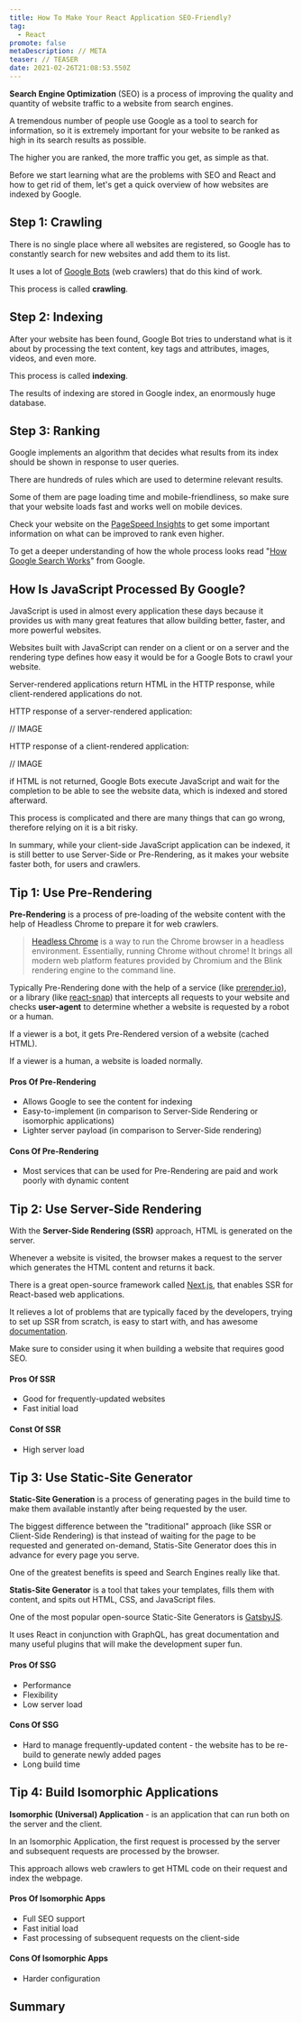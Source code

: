 ```yaml
---
title: How To Make Your React Application SEO-Friendly?
tag:
  - React
promote: false
metaDescription: // META
teaser: // TEASER
date: 2021-02-26T21:08:53.550Z
---
```

**Search Engine Optimization** (SEO) is a process of improving the quality and quantity of website traffic to a website from search engines.

A tremendous number of people use Google as a tool to search for information, so it is extremely important for your website to be ranked as high in its search results as possible.

The higher you are ranked, the more traffic you get, as simple as that.

Before we start learning what are the problems with SEO and React and how to get rid of them, let's get a quick overview of how websites are indexed by Google.

## Step 1: Crawling

There is no single place where all websites are registered, so Google has to constantly search for new websites and add them to its list.

It uses a lot of [Google Bots](https://developers.google.com/search/docs/advanced/crawling/googlebot) (web crawlers) that do this kind of work.

This process is called **crawling**.

## Step 2: Indexing

After your website has been found, Google Bot tries to understand what is it about by processing the text content, key tags and attributes, images, videos, and even more.

This process is called **indexing**.

The results of indexing are stored in Google index, an enormously huge database.

## Step 3: Ranking

Google implements an algorithm that decides what results from its index should be shown in response to user queries.

There are hundreds of rules which are used to determine relevant results.

Some of them are page loading time and mobile-friendliness, so make sure that your website loads fast and works well on mobile devices.

Check your website on the [PageSpeed Insights](https://developers.google.com/speed/pagespeed/insights/) to get some important information on what can be improved to rank even higher.

To get a deeper understanding of how the whole process looks read "[How Google Search Works](https://developers.google.com/search/docs/beginner/how-search-works)" from Google.

## How Is JavaScript Processed By Google?

JavaScript is used in almost every application these days because it provides us with many great features that allow building better, faster, and more powerful websites.

Websites built with JavaScript can render on a client or on a server and the rendering type defines how easy it would be for a Google Bots to crawl your website.

Server-rendered applications return HTML in the HTTP response, while client-rendered applications do not.

HTTP response of a server-rendered application:

// IMAGE

HTTP response of a client-rendered application:

// IMAGE

if HTML is not returned, Google Bots execute JavaScript and wait for the completion to be able to see the website data, which is indexed and stored afterward.

This process is complicated and there are many things that can go wrong, therefore relying on it is a bit risky.

In summary, while your client-side JavaScript application can be indexed, it is still better to use Server-Side or Pre-Rendering, as it makes your website faster both, for users and crawlers.

## Tip 1: Use Pre-Rendering

**Pre-Rendering** is a process of pre-loading of the website content with the help of Headless Chrome to prepare it for web crawlers.

> [Headless Chrome](https://developers.google.com/web/updates/2017/04/headless-chrome) is a way to run the Chrome browser in a headless environment. Essentially, running Chrome without chrome! It brings all modern web platform features provided by Chromium and the Blink rendering engine to the command line.

Typically Pre-Rendering done with the help of a service (like [prerender.io](https://prerender.io/)), or a library (like [react-snap](https://github.com/stereobooster/react-snap)) that intercepts all requests to your website and checks **user-agent** to determine whether a website is requested by a robot or a human.

If a viewer is a bot, it gets Pre-Rendered version of a website (cached HTML).

If a viewer is a human, a website is loaded normally.

#### Pros Of Pre-Rendering

* Allows Google to see the content for indexing
* Easy-to-implement (in comparison to Server-Side Rendering or isomorphic applications)
* Lighter server payload (in comparison to Server-Side rendering)

#### Cons Of Pre-Rendering

* Most services that can be used for Pre-Rendering are paid and work poorly with dynamic content

## Tip 2: Use Server-Side Rendering

With the **Server-Side Rendering (SSR)** approach, HTML is generated on the server.

Whenever a website is visited, the browser makes a request to the server which generates the HTML content and returns it back.

There is a great open-source framework called [Next.js](https://nextjs.org/), that enables SSR for React-based web applications.

It relieves a lot of problems that are typically faced by the developers, trying to set up SSR from scratch, is easy to start with, and has awesome [documentation](https://nextjs.org/docs).

Make sure to consider using it when building a website that requires good SEO.

#### Pros Of SSR

* Good for frequently-updated websites
* Fast initial load

#### Const Of SSR

* High server load

## Tip 3: Use Static-Site Generator

**Static-Site Generation** is a process of generating pages in the build time to make them available instantly after being requested by the user.

The biggest difference between the "traditional" approach (like SSR or Client-Side Rendering) is that instead of waiting for the page to be requested and generated on-demand, Statis-Site Generator does this in advance for every page you serve.

One of the greatest benefits is speed and Search Engines really like that.

**Statis-Site Generator** is a tool that takes your templates, fills them with content, and spits out HTML, CSS, and JavaScript files.

One of the most popular open-source Static-Site Generators is [GatsbyJS](https://www.gatsbyjs.com/).

It uses React in conjunction with GraphQL, has great documentation and many useful plugins that will make the development super fun.

#### Pros Of SSG

* Performance
* Flexibility
* Low server load

#### Cons Of SSG

* Hard to manage frequently-updated content - the website has to be re-build to generate newly added pages
* Long build time

## Tip 4: Build Isomorphic Applications

**Isomorphic (Universal) Application** - is an application that can run both on the server and the client.

In an Isomorphic Application, the first request is processed by the server and subsequent requests are processed by the browser.

This approach allows web crawlers to get HTML code on their request and index the webpage.

#### Pros Of Isomorphic Apps

* Full SEO support
* Fast initial load
* Fast processing of subsequent requests on the client-side

#### Cons Of Isomorphic Apps

* Harder configuration

## Summary